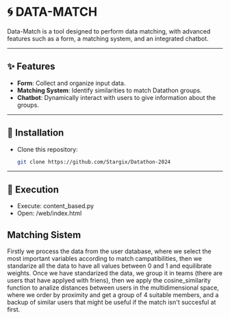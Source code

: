 # 🌀 **DATA-MATCH**

Data-Match is a tool designed to perform data matching, with advanced features such as a form, a matching system, and an integrated chatbot.

---

## ✨ Features

- **Form**: Collect and organize input data.  
- **Matching System**: Identify similarities to match Datathon groups.  
- **Chatbot**: Dynamically interact with users to give information about the groups.  

---

## 🚀 Installation

- Clone this repository:  
   ```bash
   git clone https://github.com/Stargix/Datathon-2024

---

## 🧩 Execution

- Execute: content_based.py
- Open: /web/index.html

## Matching Sistem

Firstly we process the data from the user database, where we select the most important variables according to match campatibilities, then we standarize all the data to have all values between 0 and 1 and equilibrate weights.
Once we have standarized the data, we group it in teams (there are users that have applyed with friens), then we apply the cosine_similarity function to analize distances between users in the multidimensional space, where we order by proximity and get a group of 4 suitable members, and a backup of similar users that might be useful if the match isn't succesful at first.

